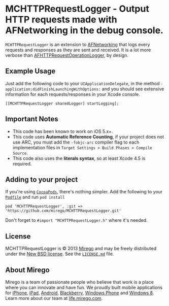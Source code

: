 
# MCHTTPRequestLogger - Output HTTP requests made with AFNetworking in the debug console.

`MCHTTPRequestLogger` is an extension to [AFNetworking](http://github.com/AFNetworking/AFNetworking/) that logs every requests and responses as they are sent and received. It is a lot more verbose than [AFHTTPRequestOperationLogger](http://github.com/AFNetworking/AFHTTPRequestOperationLogger/), by design.

## Example Usage

Just add the following code to your `UIApplicationDelegate`, in the method `-application:didFinishLaunchingWithOptions:` and you should see extensive information for each requests/responses in your Xcode console.
```objc
[[MCHTTPRequestLogger sharedLogger] startLogging];
```

## Important Notes

- This code has been known to work on iOS 5.x+.
- This code uses **Automatic Reference Counting**, if your project does not use ARC, you must add the `-fobjc-arc` compiler flag to each implementation files in `Target Settings > Build Phases > Compile Source`.
- This code also uses the **literals syntax**, so at least Xcode 4.5 is required.

## Adding to your project

If you're using [`CocoaPods`](http://cocoapods.org/), there's nothing simpler.
Add the following to your [`Podfile`](http://docs.cocoapods.org/podfile.html)
and run `pod install`

```
pod 'MCHTTPRequestLogger', :git => 'https://github.com/mirego/MCHTTPRequestLogger.git'
```

Don't forget to `#import "MCHTTPRequestLogger.h"` where it's needed.

## License

MCHTTPRequestLogger is © 2013 [Mirego](http://www.mirego.com) and may be freely
distributed under the [New BSD license](http://opensource.org/licenses/BSD-3-Clause).
See the [`LICENSE.md`](https://github.com/mirego/MCHTTPRequestLogger/blob/master/LICENSE.md) file.

## About Mirego

Mirego is a team of passionate people who believe that work is a place where you can innovate and have fun.
We proudly built mobile applications for
[iPhone](http://mirego.com/en/iphone-app-development/ "iPhone application development"),
[iPad](http://mirego.com/en/ipad-app-development/ "iPad application development"),
[Android](http://mirego.com/en/android-app-development/ "Android application development"),
[Blackberry](http://mirego.com/en/blackberry-app-development/ "Blackberry application development"),
[Windows Phone](http://mirego.com/en/windows-phone-app-development/ "Windows Phone application development") and
[Windows 8](http://mirego.com/en/windows-8-app-development/ "Windows 8 application development").
Learn more about our team at [life.mirego.com](http://life.mirego.com "Join our mobile design and development team").